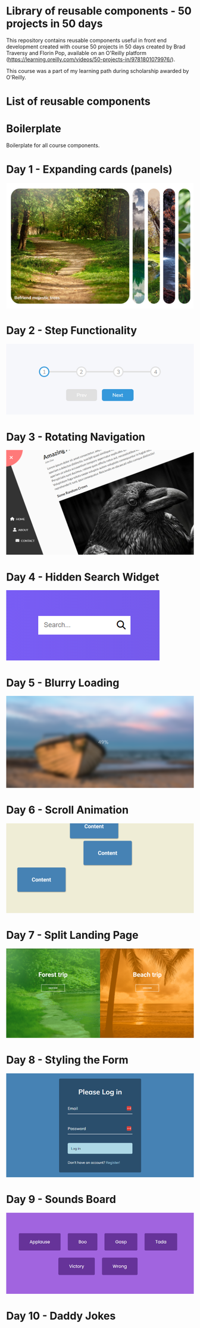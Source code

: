 # Library of reusable components - 50 projects in 50 days

This repository contains reusable components useful in front end development created with course 50 projects in 50 days created by Brad Traversy and Florin Pop, available on an O'Reilly platform (https://learning.oreilly.com/videos/50-projects-in/9781801079976/).

This course was a part of my learning path during scholarship awarded by O'Reilly.

# List of reusable components

# Boilerplate

Boilerplate for all course components.

# Day 1 - Expanding cards (panels)

![Expanding cards component](readme-img/day01.png)

# Day 2 - Step Functionality

<div>
  <img style="text-align: center" src="readme-img/day02.png">
</div>

# Day 3 - Rotating Navigation

![alt text](readme-img/day03.png)

# Day 4 - Hidden Search Widget

![alt text](readme-img/day04.png)

# Day 5 - Blurry Loading

![alt text](readme-img/day05.png)

# Day 6 - Scroll Animation

![alt text](readme-img/day06.png)

# Day 7 - Split Landing Page

![alt text](readme-img/day07.png)

# Day 8 - Styling the Form

![alt text](readme-img/day08.png)

# Day 9 - Sounds Board

![alt text](readme-img/day09.png)

# Day 10 - Daddy Jokes
